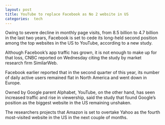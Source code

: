 ```yaml
---
layout: post
title: YouTube to replace Facebook as No 2 website in US
categories:  tech 
---
```


  Owing to severe decline in monthly page visits, from 8.5 billion to 4.7 billion in the last two years, Facebook is set to cede its long-held second position among the top websites in the US to YouTube, according to a new study.

Although Facebook’s app traffic has grown, it is not enough to make up for that loss, CNBC reported on Wednesday citing the study by market research firm SimilarWeb.

Facebook earlier reported that in the second quarter of this year, its number of daily active users remained flat in North America and went down in Europe.

Owned by Google parent Alphabet, YouTube, on the other hand, has seen increased traffic and rise in viewership, said the study that found Google’s position as the biggest website in the US remaining unshaken.

The researchers projects that Amazon is set to overtake Yahoo as the fourth most-visited website in the US in the next couple of months.